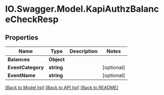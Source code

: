 # IO.Swagger.Model.KapiAuthzBalanceCheckResp
## Properties

Name | Type | Description | Notes
------------ | ------------- | ------------- | -------------
**Balances** | **Object** |  | 
**EventCategory** | **string** |  | [optional] 
**EventName** | **string** |  | [optional] 

[[Back to Model list]](../README.md#documentation-for-models) [[Back to API list]](../README.md#documentation-for-api-endpoints) [[Back to README]](../README.md)

